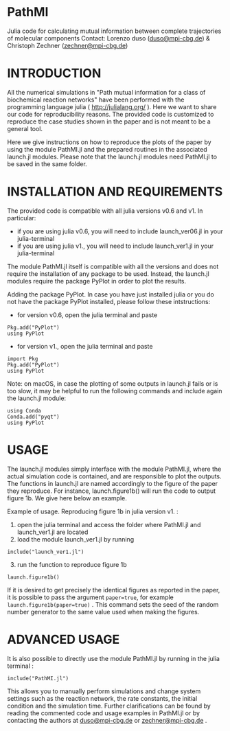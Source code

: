 # PathMI
Julia code for calculating mutual information between complete trajectories of molecular components
Contact: Lorenzo duso (duso@mpi-cbg.de) & Christoph Zechner (zechner@mpi-cbg.de)


# INTRODUCTION

All the numerical simulations in "Path mutual information for a class of biochemical reaction networks" have been performed with the programming language julia ( http://julialang.org/ ). Here we want to share our code for reproducibility reasons. The provided code is customized to reproduce the case studies shown in the paper and is not meant to be a general tool.

Here we give instructions on how to reproduce the plots of the paper by using the module PathMI.jl and the prepared routines in the associated launch.jl modules. Please note that the launch.jl modules need PathMI.jl to be saved in the same folder.


# INSTALLATION AND REQUIREMENTS

The provided code is compatible with all julia versions v0.6 and v1. In particular:
- if you are using julia v0.6, you will need to include launch_ver06.jl in your julia-terminal
- if you are using julia v1., you will need to include launch_ver1.jl in your julia-terminal 

The module PathMI.jl itself is compatible with all the versions and does not require the installation of any package to be used. Instead, the launch.jl modules require the package PyPlot in order to plot the results.

Adding the package PyPlot.
In case you have just installed julia or you do not have the package PyPlot installed, please follow these intstructions:

- for version v0.6, open the julia terminal and paste
```
Pkg.add("PyPlot")
using PyPlot
```

- for version v1., open the julia terminal and paste
```
import Pkg
Pkg.add("PyPlot")
using PyPlot
```
 
Note: on macOS, in case the plotting of some outputs in launch.jl fails or is too slow, it may be helpful to run the following commands and include again the launch.jl module:
```
using Conda
Conda.add("pyqt")
using PyPlot
```


# USAGE

The launch.jl modules simply interface with the module PathMI.jl, where the actual simulation code is contained, and are responsible to plot the outputs. The functions in launch.jl are named accordingly to the figure of the paper they reproduce. For instance, launch.figure1b() will run the code to output figure 1b. We give here below an example.

Example of usage. Reproducing figure 1b in julia version v1. :  
1) open the julia terminal and access the folder where PathMI.jl and launch_ver1.jl are located
2) load the module launch_ver1.jl by running
```
include("launch_ver1.jl")
```
3) run the function to reproduce figure 1b
```
launch.figure1b()
```

If it is desired to get precisely the identical figures as reported in the paper, it is possible to pass the argument ``` paper=true ```, for example ```launch.figure1b(paper=true)``` . This command sets the seed of the random number generator to the same value used when making the figures.

# ADVANCED USAGE

It is also possible to directly use the module PathMI.jl by running in the julia terminal :
```
include("PathMI.jl")
```
This allows you to manually perform simulations and change system settings such as the reaction network, the rate constants, the initial condition and the simulation time. Further clarifications can be found by reading the commented code and usage examples in PathMI.jl or by contacting the authors at duso@mpi-cbg.de or zechner@mpi-cbg.de . 


